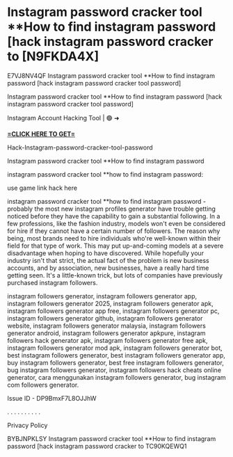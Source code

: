 # Instagram password cracker tool **How to find instagram password [hack instagram password cracker to [N9FKDA4X]

E7VJ8NV4QF Instagram password cracker tool **How to find instagram password [hack instagram password cracker tool password]

Instagram password cracker tool **How to find instagram password [hack instagram password cracker tool password]

Instagram Account Hacking Tool | 🟢 ➜ 

**[=CLICK HERE TO GET=](https://www.google.com/url?q=https%3A%2F%2Fappbitly.com%2FSCUXe)**

Hack-Instagram-password-cracker-tool-password

Instagram password cracker tool **How to find instagram password

instagram password cracker tool **how to find instagram password:

use game link hack here

instagram password cracker tool **how to find instagram password - probably the most new instagram profiles generator have trouble getting noticed before they have the capability to gain a substantial following. In a few professions, like the fashion industry, models won't even be considered for hire if they cannot have a certain number of followers. The reason why being, most brands need to hire individuals who're well-known within their field for that type of work. This may put up-and-coming models at a severe disadvantage when hoping to have discovered. While hopefully your industry isn't that strict, the actual fact of the problem is new business accounts, and by association, new businesses, have a really hard time getting seen. It's a little-known trick, but lots of companies have previously purchased instagram followers. 

instagram followers generator, instagram followers generator app, instagram followers generator 2025, instagram followers generator apk, instagram followers generator app free, instagram followers generator pc, instagram followers generator github, instagram followers generator website, instagram followers generator malaysia, instagram followers generator android, instagram followers generator apkpure, instagram followers hack generator apk, instagram followers generator free apk, instagram followers generator mod apk, instagram followers generator bot, best instagram followers generator, best instagram followers generator app, buy instagram followers generator, best free instagram followers generator, bug instagram followers generator, instagram followers hack cheats online generator, cara menggunakan instagram followers generator, bug instagram com followers generator. 

Issue ID - DP9BmxF7L8OJJhW

. . . . . . . . . . 

Privacy Policy

 BYBJNPKLSY Instagram password cracker tool **How to find instagram password [hack instagram password cracker to TC90KQEWQ1

